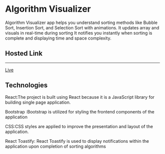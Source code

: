 <h1>Algorithm Visualizer</h1>
Algorithm Visualizer app helps you understand sorting methods like Bubble Sort, Insertion Sort, and Selection Sort with animations.
It updates array and visuals in real-time during sorting
It notifies you instantly when sorting is complete and displaying time and space complexity.

<h2>Hosted Link</h2>
<hr>
<a href="https://lively-gnome-7de8ae.netlify.app/">Live</a>

<h2>Technologies</h2>
React:The project is built using React because it is a JavaScript library for building single page application.

Bootstrap :Bootstrap is utilized for styling the frontend components of the application

CSS:CSS styles are applied to improve the presentation and layout of the application.

React Toastify: React Toastify is used to display notifications within the application upon completion of sorting algorithms
